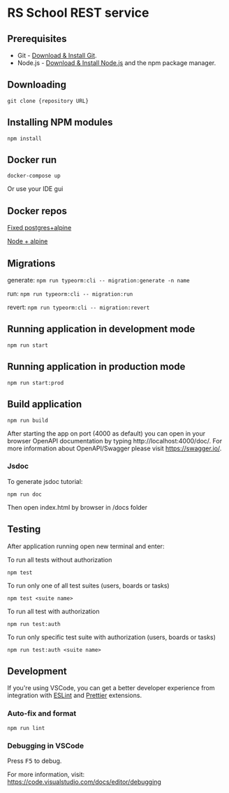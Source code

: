 # RS School REST service

## Prerequisites

- Git - [Download & Install Git](https://git-scm.com/downloads).
- Node.js - [Download & Install Node.js](https://nodejs.org/en/download/) and the npm package manager.

## Downloading

```
git clone {repository URL}
```

## Installing NPM modules

```
npm install
```

## Docker run

```
docker-compose up
```

Or use your IDE gui

## Docker repos

[Fixed postgres+alpine](https://registry.hub.docker.com/r/uporold/rs-postgres)

[Node + alpine](https://registry.hub.docker.com/r/uporold/rs-node)

## Migrations

generate: ```npm run typeorm:cli -- migration:generate -n name```

run: ```npm run typeorm:cli -- migration:run```

revert: ```npm run typeorm:cli -- migration:revert```



## Running application in development mode

```
npm run start
```

## Running application in production mode

```
npm run start:prod
```

## Build application

```
npm run build
```

After starting the app on port (4000 as default) you can open
in your browser OpenAPI documentation by typing http://localhost:4000/doc/.
For more information about OpenAPI/Swagger please visit https://swagger.io/.

### Jsdoc

To generate jsdoc tutorial:

```
npm run doc
```

Then open index.html by browser in /docs folder

## Testing

After application running open new terminal and enter:

To run all tests without authorization

```
npm test
```

To run only one of all test suites (users, boards or tasks)

```
npm test <suite name>
```

To run all test with authorization

```
npm run test:auth
```

To run only specific test suite with authorization (users, boards or tasks)

```
npm run test:auth <suite name>
```

## Development

If you're using VSCode, you can get a better developer experience from integration with [ESLint](https://marketplace.visualstudio.com/items?itemName=dbaeumer.vscode-eslint) and [Prettier](https://marketplace.visualstudio.com/items?itemName=esbenp.prettier-vscode) extensions.

### Auto-fix and format

```
npm run lint
```

### Debugging in VSCode

Press <kbd>F5</kbd> to debug.

For more information, visit: https://code.visualstudio.com/docs/editor/debugging
